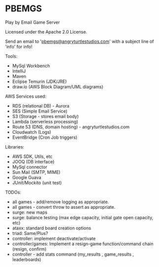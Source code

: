 # PBEMGS
 Play by Email Game Server

Licensed under the Apache 2.0 License.

Send an email to 'pbemgs@angryturtlestudios.com' with a subject line of 'info' for info!

Tools:
- MySql Workbench
- IntelliJ
- Maven
- Eclipse Temurin (JDK/JRE)
- draw.io (AWS Block Diagram/UML diagrams)

AWS Services used:
- RDS (relational DB) - Aurora
- SES (Simple Email Service)
- S3 (Storage - stores email body)
- Lambda (serverless processing)
- Route 53 (DNS, domain hosting) - angryturtlestudios.com
- Cloudwatch (Logs)
- EventBridge (Cron Job triggers)

Libraries:
- AWS SDK, Utils, etc
- JOOQ (DB interface)
- MySql connector
- Sun Mail (SMTP, MIME)
- Google Guava
- JUnit/Mockito (unit test)

TODOs:
- all games - add/remove logging as appropriate.
- all games - convert throw to assert as appropriate.
- surge: new maps
- surge: balance testing (max edge capacity, initial gate open capacity, etc)
- ataxx: standard board creation options
- triad: Same/Plus?
- controller: implement deactivate/activate
- controller/games: Implement a resign-game function/command chain (resign, confirm)
- controller - add stats command (my_results <gamename>, game_results <gamename>, leaderboards)